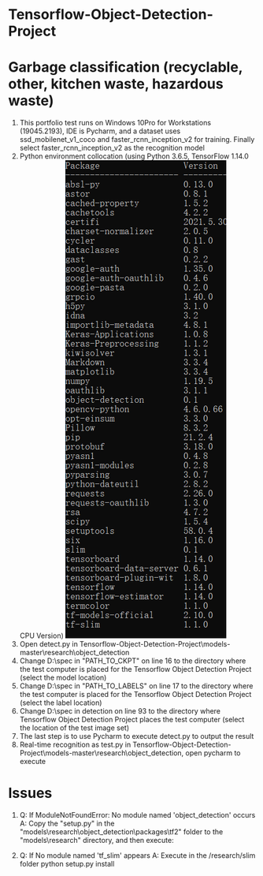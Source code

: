 # Tensorflow-Object-Detection-Project
# Garbage classification (recyclable, other, kitchen waste, hazardous waste)

1. This portfolio test runs on Windows 10Pro for Workstations (19045.2193), IDE is Pycharm, and a dataset uses ssd_mobilenet_v1_coco and faster_rcnn_inception_v2 for training. Finally select faster_rcnn_inception_v2 as the recognition model
2. Python environment collocation (using Python 3.6.5, TensorFlow 1.14.0 CPU Version)
![Image text](https://github.com/leo770/Tensorflow-Object-Detection-Project/blob/main/img-folder/image.png)
3. Open detect.py in Tensorflow-Object-Detection-Project\models-master\research\object_detection
4. Change D:\\spec in "PATH_TO_CKPT" on line 16 to the directory where the test computer is placed for the Tensorflow Object Detection Project (select the model location)
5. Change D:\\spec in "PATH_TO_LABELS" on line 17 to the directory where the test computer is placed for the Tensorflow Object Detection Project (select the label location)
6. Change D:\\spec in detection on line 93 to the directory where Tensorflow Object Detection Project places the test computer (select the location of the test image set)
7. The last step is to use Pycharm to execute detect.py to output the result
8. Real-time recognition as test.py in Tensorflow-Object-Detection-Project\models-master\research\object_detection, open pycharm to execute

# Issues
1. Q: If ModuleNotFoundError: No module named 'object_detection' occurs
A: Copy the "setup.py" in the "models\research\object_detection\packages\tf2" folder to the "models\research" directory, and then execute:

2. Q: If No module named 'tf_slim' appears
A: Execute in the /research/slim folder
python setup.py install
